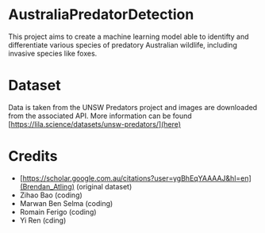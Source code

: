 # AustraliaPredatorDetection
This project aims to create a machine learning model able to identifty and differentiate various species of predatory Australian wildlife, including invasive species like foxes.

# Dataset
Data is taken from the UNSW Predators project and images are downloaded from the associated API. More information can be found [https://lila.science/datasets/unsw-predators/](here)

# Credits
- [https://scholar.google.com.au/citations?user=ygBhEqYAAAAJ&hl=en](Brendan_Atling) (original dataset)
- Zihao Bao (coding)
- Marwan Ben Selma (coding)
- Romain Ferigo (coding)
- Yi Ren (cding)
